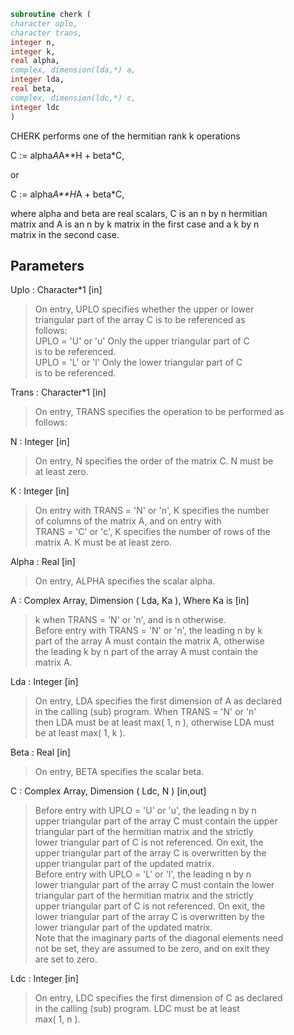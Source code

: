 ```fortran  
subroutine cherk (  
character uplo,  
character trans,  
integer n,  
integer k,  
real alpha,  
complex, dimension(lda,*) a,  
integer lda,  
real beta,  
complex, dimension(ldc,*) c,  
integer ldc  
)  
```  
  
CHERK  performs one of the hermitian rank k operations  
  
C := alpha*A*A**H + beta*C,  
  
or  
  
C := alpha*A**H*A + beta*C,  
  
where  alpha and beta  are  real scalars,  C is an  n by n  hermitian  
matrix and  A  is an  n by k  matrix in the  first case and a  k by n  
matrix in the second case.  
  
## Parameters  
Uplo : Character*1 [in]  
> On  entry,   UPLO  specifies  whether  the  upper  or  lower  
> triangular  part  of the  array  C  is to be  referenced  as  
> follows:  
> UPLO = 'U' or 'u'   Only the  upper triangular part of  C  
> is to be referenced.  
> UPLO = 'L' or 'l'   Only the  lower triangular part of  C  
> is to be referenced.  
  
Trans : Character*1 [in]  
> On entry,  TRANS  specifies the operation to be performed as  
> follows:  
  
N : Integer [in]  
> On entry,  N specifies the order of the matrix C.  N must be  
> at least zero.  
  
K : Integer [in]  
> On entry with  TRANS = 'N' or 'n',  K  specifies  the number  
> of  columns   of  the   matrix   A,   and  on   entry   with  
> TRANS = 'C' or 'c',  K  specifies  the number of rows of the  
> matrix A.  K must be at least zero.  
  
Alpha : Real [in]  
> On entry, ALPHA specifies the scalar alpha.  
  
A : Complex Array, Dimension ( Lda, Ka ), Where Ka is [in]  
> k  when  TRANS = 'N' or 'n',  and is  n  otherwise.  
> Before entry with  TRANS = 'N' or 'n',  the  leading  n by k  
> part of the array  A  must contain the matrix  A,  otherwise  
> the leading  k by n  part of the array  A  must contain  the  
> matrix A.  
  
Lda : Integer [in]  
> On entry, LDA specifies the first dimension of A as declared  
> in  the  calling  (sub)  program.   When  TRANS = 'N' or 'n'  
> then  LDA must be at least  max( 1, n ), otherwise  LDA must  
> be at least  max( 1, k ).  
  
Beta : Real [in]  
> On entry, BETA specifies the scalar beta.  
  
C : Complex Array, Dimension ( Ldc, N ) [in,out]  
> Before entry  with  UPLO = 'U' or 'u',  the leading  n by n  
> upper triangular part of the array C must contain the upper  
> triangular part  of the  hermitian matrix  and the strictly  
> lower triangular part of C is not referenced.  On exit, the  
> upper triangular part of the array  C is overwritten by the  
> upper triangular part of the updated matrix.  
> Before entry  with  UPLO = 'L' or 'l',  the leading  n by n  
> lower triangular part of the array C must contain the lower  
> triangular part  of the  hermitian matrix  and the strictly  
> upper triangular part of C is not referenced.  On exit, the  
> lower triangular part of the array  C is overwritten by the  
> lower triangular part of the updated matrix.  
> Note that the imaginary parts of the diagonal elements need  
> not be set,  they are assumed to be zero,  and on exit they  
> are set to zero.  
  
Ldc : Integer [in]  
> On entry, LDC specifies the first dimension of C as declared  
> in  the  calling  (sub)  program.   LDC  must  be  at  least  
> max( 1, n ).  
  
